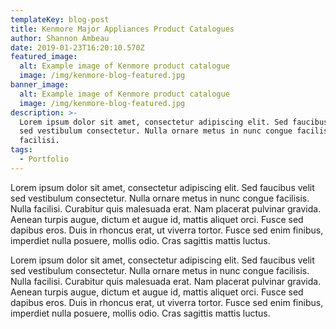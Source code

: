 ```yaml
---
templateKey: blog-post
title: Kenmore Major Appliances Product Catalogues
author: Shannon Ambeau
date: 2019-01-23T16:20:10.570Z
featured_image:
  alt: Example image of Kenmore product catalogue
  image: /img/kenmore-blog-featured.jpg
banner_image:
  alt: Example image of Kenmore product catalogue
  image: /img/kenmore-blog-featured.jpg
description: >-
  Lorem ipsum dolor sit amet, consectetur adipiscing elit. Sed faucibus velit
  sed vestibulum consectetur. Nulla ornare metus in nunc congue facilisis. Nulla
  facilisi.
tags:
  - Portfolio
---
```

Lorem ipsum dolor sit amet, consectetur adipiscing elit. Sed faucibus velit sed vestibulum consectetur. Nulla ornare metus in nunc congue facilisis. Nulla facilisi. Curabitur quis malesuada erat. Nam placerat pulvinar gravida. Aenean turpis augue, dictum et augue id, mattis aliquet orci. Fusce sed dapibus eros. Duis in rhoncus erat, ut viverra tortor. Fusce sed enim finibus, imperdiet nulla posuere, mollis odio. Cras sagittis mattis luctus.

Lorem ipsum dolor sit amet, consectetur adipiscing elit. Sed faucibus velit sed vestibulum consectetur. Nulla ornare metus in nunc congue facilisis. Nulla facilisi. Curabitur quis malesuada erat. Nam placerat pulvinar gravida. Aenean turpis augue, dictum et augue id, mattis aliquet orci. Fusce sed dapibus eros. Duis in rhoncus erat, ut viverra tortor. Fusce sed enim finibus, imperdiet nulla posuere, mollis odio. Cras sagittis mattis luctus.
